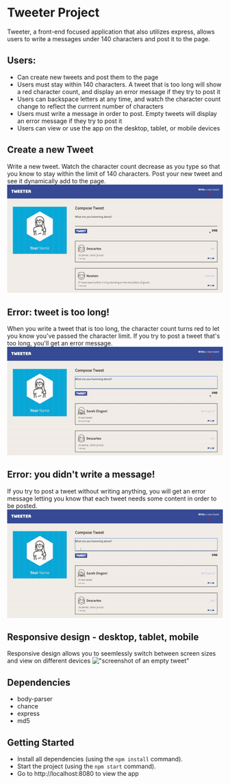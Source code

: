 # Tweeter Project

Tweeter, a front-end focused application that also utilizes express, allows users to write a messages under 140 characters and post it to the page.

## Users:
- Can create new tweets and post them to the page
- Users must stay within 140 characters. A tweet that is too long will show a red character count, and display an error message if they try to post it
- Users can backspace letters at any time, and watch the character count change to reflect the currrent number of characters
- Users must write a message in order to post. Empty tweets will display an error message if they try to post it
- Users can view or use the app on the desktop, tablet, or mobile devices

## Create a new Tweet
Write a new tweet. Watch the character count decrease as you type so that you know to stay within the limit of 140 characters. Post your new tweet and see it dynamically add to the page.
!["screenshot of creating new tweet"](https://github.com/rebecca-romeo/tweeter/blob/master/public/images/new_tweet.gif)

## Error: tweet is too long!
When you write a tweet that is too long, the character count turns red to let you know you've passed the character limit. If you try to post a tweet that's too long, you'll get an error message.
!["screenshot of a long tweet"](https://github.com/rebecca-romeo/tweeter/blob/master/public/images/long_tweet.gif)

## Error: you didn't write a message!
If you try to post a tweet without writing anything, you will get an error message letting you know that each tweet needs some content in order to be posted.
!["screenshot of an empty tweet"](https://github.com/rebecca-romeo/tweeter/blob/master/public/images/empty_tweet.gif)

## Responsive design - desktop, tablet, mobile
Responsive design allows you to seemlessly switch between screen sizes and view on different devices
!["screenshot of an empty tweet"](https://github.com/rebecca-romeo/tweeter/blob/master/public/images/responsive_design.gif)

## Dependencies

- body-parser
- chance
- express
- md5

## Getting Started

- Install all dependencies (using the `npm install` command).
- Start the project (using the `npm start` command).
- Go to http://localhost:8080 to view the app
